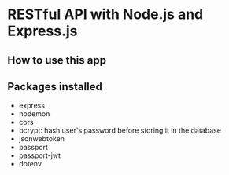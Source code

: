 # RESTful API with Node.js and Express.js

## How to use this app

## Packages installed

- express
- nodemon
- cors
- bcrypt: hash user's password before storing it in the database
- jsonwebtoken
- passport
- passport-jwt
- dotenv
